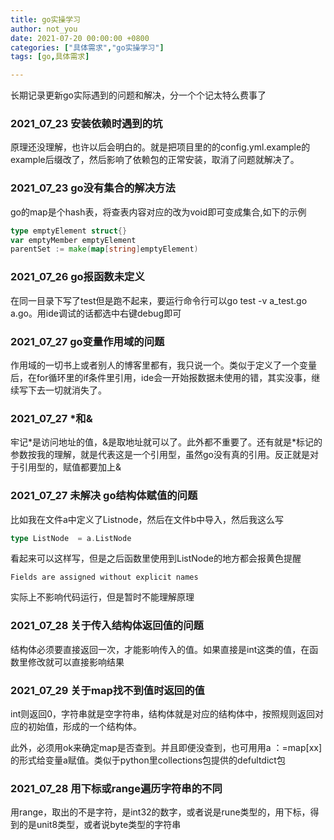 ```yaml
---
title: go实操学习
author: not_you
date: 2021-07-20 00:00:00 +0800
categories: ["具体需求","go实操学习"]
tags: [go,具体需求]

---
```


长期记录更新go实际遇到的问题和解决，分一个个记太特么费事了

### 2021_07_23 安装依赖时遇到的坑

原理还没理解，也许以后会明白的。就是把项目里的的config.yml.example的example后缀改了，然后影响了依赖包的正常安装，取消了问题就解决了。

### 2021_07_23 go没有集合的解决方法

go的map是个hash表，将查表内容对应的改为void即可变成集合,如下的示例

``` go
type emptyElement struct{}
var emptyMember emptyElement
parentSet := make(map[string]emptyElement)
```

### 2021_07_26 go报函数未定义

在同一目录下写了test但是跑不起来，要运行命令行可以go test -v a_test.go a.go。用ide调试的话都选中右键debug即可

### 2021_07_27 go变量作用域的问题

作用域的一切书上或者别人的博客里都有，我只说一个。类似于定义了一个变量后，在for循环里的if条件里引用，ide会一开始报数据未使用的错，其实没事，继续写下去一切就消失了。

### 2021_07_27  *和&

牢记*是访问地址的值，&是取地址就可以了。此外都不重要了。还有就是\*标记的参数按我的理解，就是代表这是一个引用型，虽然go没有真的引用。反正就是对于引用型的，赋值都要加上&

### 2021_07_27 未解决 go结构体赋值的问题

比如我在文件a中定义了Listnode，然后在文件b中导入，然后我这么写

``` go
type ListNode  = a.ListNode
```

看起来可以这样写，但是之后函数里使用到ListNode的地方都会报黄色提醒

``` error
Fields are assigned without explicit names 
```

实际上不影响代码运行，但是暂时不能理解原理

### 2021_07_28 关于传入结构体返回值的问题

结构体必须要直接返回一次，才能影响传入的值。如果直接是int这类的值，在函数里修改就可以直接影响结果



### 2021_07_29 关于map找不到值时返回的值

int则返回0，字符串就是空字符串，结构体就是对应的结构体中，按照规则返回对应的初始值，形成的一个结构体。

此外，必须用ok来确定map是否查到。并且即便没查到，也可用用a ：=map[xx]的形式给变量a赋值。类似于python里collections包提供的defultdict包



### 2021_07_28 用下标或range遍历字符串的不同

用range，取出的不是字符，是int32的数字，或者说是rune类型的，用下标，得到的是unit8类型，或者说byte类型的字符串
